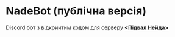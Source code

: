 # NadeBot (публічна версія)
Discord бот з відкриитим кодом для серверу [**&lt;Підвал Нейда>**](https://discord.gg/nadecgt)
